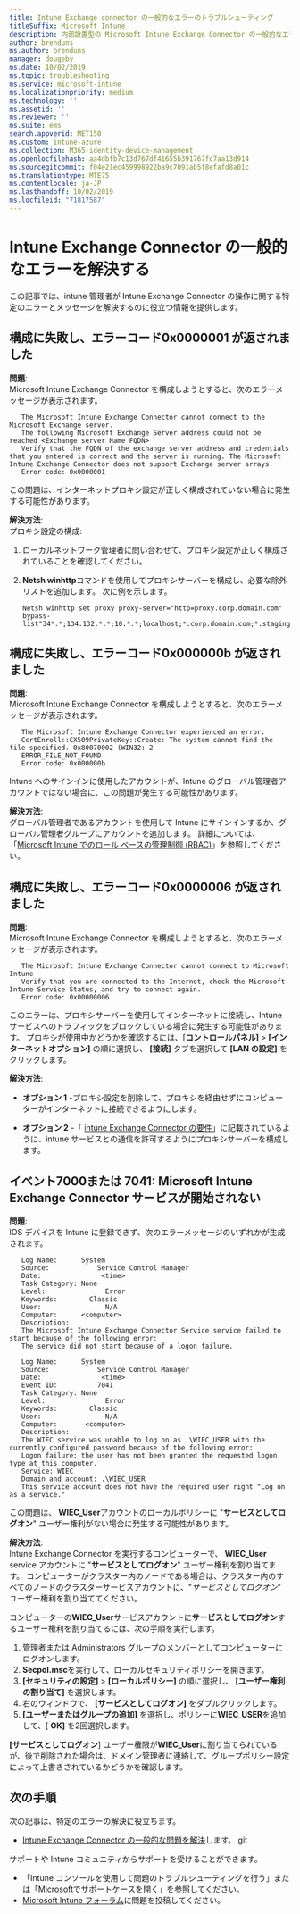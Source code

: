 ```yaml
---
title: Intune Exchange connector の一般的なエラーのトラブルシューティング
titleSuffix: Microsoft Intune
description: 内部設置型の Microsoft Intune Exchange Connector の一般的なエラーのトラブルシューティングと解決
author: brenduns
ms.author: brenduns
manager: dougeby
ms.date: 10/02/2019
ms.topic: troubleshooting
ms.service: microsoft-intune
ms.localizationpriority: medium
ms.technology: ''
ms.assetid: ''
ms.reviewer: ''
ms.suite: ems
search.appverid: MET150
ms.custom: intune-azure
ms.collection: M365-identity-device-management
ms.openlocfilehash: aa4dbfb7c13d767df41655b391767fc7aa13d914
ms.sourcegitcommit: f04e21ec459998922ba9c7091ab5f8efafd8a01c
ms.translationtype: MTE75
ms.contentlocale: ja-JP
ms.lasthandoff: 10/02/2019
ms.locfileid: "71817587"
---
```

# <a name="resolve-common-errors-for-the-intune-exchange-connector"></a>Intune Exchange Connector の一般的なエラーを解決する

この記事では、intune 管理者が Intune Exchange Connector の操作に関する特定のエラーとメッセージを解決するのに役立つ情報を提供します。  

## <a name="configuration-failed-and-returned-error-code-0x0000001"></a>構成に失敗し、エラーコード0x0000001 が返されました

**問題**:  
Microsoft Intune Exchange Connector を構成しようとすると、次のエラーメッセージが表示されます。

```
   The Microsoft Intune Exchange Connector cannot connect to the Microsoft Exchange server.  
   The following Microsoft Exchange Server address could not be reached <Exchange server Name FQDN>  
   Verify that the FQDN of the exchange server address and credentials that you entered is correct and the server is running. The Microsoft Intune Exchange Connector does not support Exchange server arrays.  
   Error code: 0x0000001  
```

この問題は、インターネットプロキシ設定が正しく構成されていない場合に発生する可能性があります。

**解決方法**:  
プロキシ設定の構成:
1. ローカルネットワーク管理者に問い合わせて、プロキシ設定が正しく構成されていることを確認してください。 
2. **Netsh winhttp**コマンドを使用してプロキシサーバーを構成し、必要な除外リストを追加します。 次に例を示します。  

   ```
   Netsh winhttp set proxy proxy-server="http=proxy.corp.domain.com" bypass-list"34*.*;134.132.*.*;10.*.*;localhost;*.corp.domain.com;*.staging.domain.com"
   ```

## <a name="configuration-failed-and-returned-error-code-0x000000b"></a>構成に失敗し、エラーコード0x000000b が返されました   

**問題**:  
Microsoft Intune Exchange Connector を構成しようとすると、次のエラーメッセージが表示されます。  

```
   The Microsoft Intune Exchange Connector experienced an error:  
   CertEnroll::CX509PrivateKey::Create: The system cannot find the file specified. 0x80070002 (WIN32: 2  
   ERROR_FILE_NOT_FOUND  
   Error code: 0x000000b  
```
Intune へのサインインに使用したアカウントが、Intune のグローバル管理者アカウントではない場合に、この問題が発生する可能性があります。

**解決方法**:  
グローバル管理者であるアカウントを使用して Intune にサインインするか、グローバル管理者グループにアカウントを追加します。 詳細については、「[Microsoft Intune でのロール ベースの管理制御 (RBAC)](../fundamentals/role-based-access-control.md)」を参照してください。

## <a name="configuration-failed-and-returned-error-code-0x0000006"></a>構成に失敗し、エラーコード0x0000006 が返されました

**問題**:  
Microsoft Intune Exchange Connector を構成しようとすると、次のエラーメッセージが表示されます。  

```  
   The Microsoft Intune Exchange Connector cannot connect to Microsoft Intune  
   Verify that you are connected to the Internet, check the Microsoft Intune Service Status, and try to connect again.  
   Error code: 0x00000006  
```  
このエラーは、プロキシサーバーを使用してインターネットに接続し、Intune サービスへのトラフィックをブロックしている場合に発生する可能性があります。 プロキシが使用中かどうかを確認するには、[**コントロールパネル]**  >  **[インターネットオプション]** の順に選択し、 **[接続]** タブを選択して **[LAN の設定]** をクリックします。

**解決方法**:  

- **オプション 1** -プロキシ設定を削除して、プロキシを経由せずにコンピューターがインターネットに接続できるようにします。  

- **オプション 2** -「 [intune Exchange Connector の要件](exchange-connector-install.md#intune-exchange-connector-requirements)」に記載されているように、intune サービスとの通信を許可するようにプロキシサーバーを構成します。



## <a name="event-7000-or-7041-microsoft-intune-exchange-connector-service-wont-start"></a>イベント7000または 7041: Microsoft Intune Exchange Connector サービスが開始されない

**問題**:  
IOS デバイスを Intune に登録できず、次のエラーメッセージのいずれかが生成されます。  

```  
   Log Name:      System
   Source:            Service Control Manager
   Date:               <time>
   Task Category: None
   Level:               Error
   Keywords:        Classic
   User:                N/A
   Computer:      <computer>
   Description:
   The Microsoft Intune Exchange Connector Service service failed to start because of the following error:  
   The service did not start because of a logon failure.
```  

```  
   Log Name:      System
   Source:            Service Control Manager
   Date:               <time>
   Event ID:          7041
   Task Category: None
   Level:               Error   
   Keywords:        Classic
   User:                N/A
   Computer:       <computer>
   Description:
   The WIEC service was unable to log on as .\WIEC_USER with the currently configured password because of the following error:
   Logon failure: the user has not been granted the requested logon type at this computer.
   Service: WIEC
   Domain and account: .\WIEC_USER
   This service account does not have the required user right "Log on as a service."  
```
この問題は、 **WIEC_User**アカウントのローカルポリシーに "**サービスとしてログオン**" ユーザー権利がない場合に発生する可能性があります。

**解決方法**:  
Intune Exchange Connector を実行するコンピューターで、 **WIEC_User** service アカウントに "**サービスとしてログオン**" ユーザー権利を割り当てます。 コンピューターがクラスター内のノードである場合は、クラスター内のすべてのノードのクラスターサービスアカウントに、"*サービスとしてログオン*" ユーザー権利を割り当ててください。  

コンピューターの**WIEC_User**サービスアカウントに**サービスとしてログオン**するユーザー権利を割り当てるには、次の手順を実行します。

1. 管理者または Administrators グループのメンバーとしてコンピューターにログオンします。
2. **Secpol.msc**を実行して、ローカルセキュリティポリシーを開きます。
3. **[セキュリティの設定]**  >  **[ローカルポリシー]** の順に選択し、 **[ユーザー権利の割り当て]** を選択します。
4. 右のウィンドウで、 **[サービスとしてログオン]** をダブルクリックします。
5. **[ユーザーまたはグループの追加]** を選択し、ポリシーに**WIEC_USER**を追加して、[ **OK]** を2回選択します。

**[サービスとしてログオン**] ユーザー権限が**WIEC_User**に割り当てられているが、後で削除された場合は、ドメイン管理者に連絡して、グループポリシー設定によって上書きされているかどうかを確認します。  

## <a name="next-steps"></a>次の手順  

次の記事は、特定のエラーの解決に役立ちます。
- [Intune Exchange Connector の一般的な問題を解決](troubleshoot-exchange-connector-common-problems.md)します。 git 

サポートや Intune コミュニティからサポートを受けることができます。
- 「Intune コンソールを使用して問題のトラブルシューティングを行う」また[は「Microsoft](../fundamentals/get-support.md)でサポートケースを開く」を参照してください。 
- [Microsoft Intune フォーラム](https://social.technet.microsoft.com/Forums/en-US/home?forum=microsoftintuneprod)に問題を投稿してください。  
